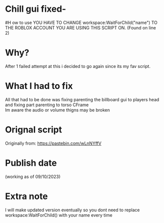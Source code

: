 # Chill gui fixed-
#H ow to use
YOU HAVE TO CHANGE workspace:WaitForChild("name") TO THE ROBLOX ACCOUNT YOU ARE USING THIS SCRIPT ON. (Found on line 2) <br>

# Why?
After 1 failed attempt at this i decided to go again since its my fav script.<br>

# What I had to fix
All that had to be done was fixing parenting the billboard gui to players head and fixing part parenting to torso CFrame<br>
Im aware the audio or volume thigns may be broken<br>

# Orignal script
Originally from: https://pastebin.com/wLnNYffV<br>

# Publish date
(working as of 09/10/2023) <br>

# Extra note
I will make updated version eventually so you dont need to replace workspace:WaitForChild() with your name every time<br>
